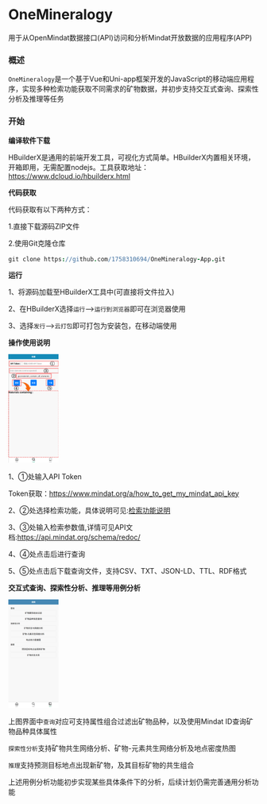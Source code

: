# OneMineralogy
用于从OpenMindat数据接口(API)访问和分析Mindat开放数据的应用程序(APP)

### 概述
`OneMineralogy`是一个基于Vue和Uni-app框架开发的JavaScript的移动端应用程序，实现多种检索功能获取不同需求的矿物数据，并初步支持交互式查询、探索性分析及推理等任务

### 开始

**编译软件下载**

HBuilderX是通用的前端开发工具，可视化方式简单。HBuilderX内置相关环境，开箱即用，无需配置nodejs。工具获取地址：https://www.dcloud.io/hbuilderx.html

**代码获取**

代码获取有以下两种方式：

1.直接下载源码ZIP文件

2.使用Git克隆仓库

```coffee
git clone https://github.com/1758310694/OneMineralogy-App.git
```

**运行**

1、将源码加载至HBuilderX工具中(可直接将文件拉入)

2、在HBuilderX选择`运行`-->`运行到浏览器`即可在浏览器使用

3、选择`发行`-->`云打包`即可打包为安装包，在移动端使用


**操作使用说明**

<img src="/static/image2/search.png?raw=true" width="20%">

1、①处输入API Token

Token获取：https://www.mindat.org/a/how_to_get_my_mindat_api_key

2、②处选择检索功能，具体说明可见:[检索功能说明](/static/矿物检索功能说明.csv)

3、③处输入检索参数值,详情可见API文档:https://api.mindat.org/schema/redoc/

4、④处点击后进行查询

5、⑤处点击后下载查询文件，支持CSV、TXT、JSON-LD、TTL、RDF格式

**交互式查询、探索性分析、推理等用例分析**

<img src="/static/image2/use case.png?raw=true" width="20%">

上图界面中`查询`对应可支持属性组合过滤出矿物品种，以及使用Mindat ID查询矿物品种具体属性

`探索性分析`支持矿物共生网络分析、矿物-元素共生网络分析及地点密度热图

`推理`支持预测目标地点出现新矿物，及其目标矿物的共生组合

上述用例分析功能初步实现某些具体条件下的分析，后续计划仍需完善通用分析功能


